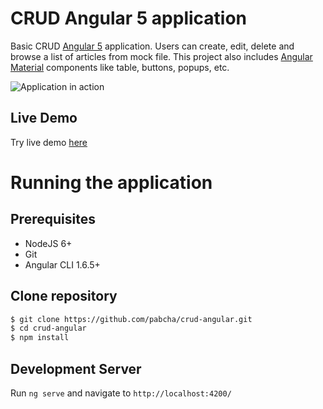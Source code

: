 # CRUD Angular 5 application
Basic CRUD [Angular 5](https://angular.io/) application. Users can create, edit, delete and browse a list of articles from mock file. This project also includes [Angular Material](https://material.angular.io/components/table/overview) components like table, buttons, popups, etc.

![Application in action](https://i.imgur.com/5XxN4ws.gif)

## Live Demo
Try live demo [here](http://pabcha.github.io/apps/crud-angular/)

# Running the application

## Prerequisites
- NodeJS 6+
- Git
- Angular CLI 1.6.5+

## Clone repository

```sh
$ git clone https://github.com/pabcha/crud-angular.git
$ cd crud-angular
$ npm install
```

## Development Server
Run `ng serve` and navigate to `http://localhost:4200/`